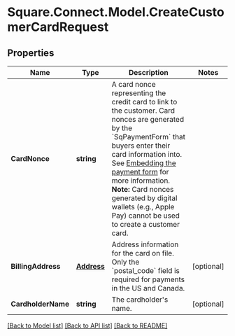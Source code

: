 # Square.Connect.Model.CreateCustomerCardRequest
## Properties

Name | Type | Description | Notes
------------ | ------------- | ------------- | -------------
**CardNonce** | **string** | A card nonce representing the credit card to link to the customer.  Card nonces are generated by the &#x60;SqPaymentForm&#x60; that buyers enter their card information into. See [Embedding the payment form](/articles/adding-payment-form/) for more information.  __Note:__ Card nonces generated by digital wallets (e.g., Apple Pay) cannot be used to create a customer card. | 
**BillingAddress** | [**Address**](Address.md) | Address information for the card on file. Only the &#x60;postal_code&#x60; field is required for payments in the US and Canada. | [optional] 
**CardholderName** | **string** | The cardholder&#39;s name. | [optional] 



[[Back to Model list]](../README.md#documentation-for-models) [[Back to API list]](../README.md#documentation-for-api-endpoints) [[Back to README]](../README.md)

